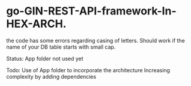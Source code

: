 # go-GIN-REST-API-framework-In-HEX-ARCH.

the code has some errors regarding casing of letters.
Should work if the name of your DB table starts with small cap.

Status:
App folder not used yet

Todo:
Use of App folder to incorporate the architecture
Increasing complexity by adding dependencies


